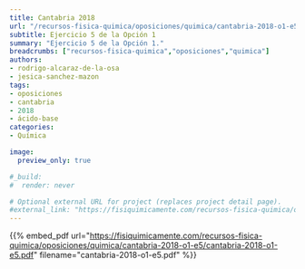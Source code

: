 ```yaml
---
title: Cantabria 2018
url: "/recursos-fisica-quimica/oposiciones/quimica/cantabria-2018-o1-e5"
subtitle: Ejercicio 5 de la Opción 1
summary: "Ejercicio 5 de la Opción 1."
breadcrumbs: ["recursos-fisica-quimica","oposiciones","quimica"]
authors:
- rodrigo-alcaraz-de-la-osa
- jesica-sanchez-mazon
tags:
- oposiciones
- cantabria
- 2018
- ácido-base
categories:
- Química

image:
  preview_only: true

#_build:
#  render: never

# Optional external URL for project (replaces project detail page).
#external_link: "https://fisiquimicamente.com/recursos-fisica-quimica/oposiciones/quimica/cantabria-2018-o1-e5/cantabria-2018-o1-e5.pdf"
---
```


{{% embed_pdf url="https://fisiquimicamente.com/recursos-fisica-quimica/oposiciones/quimica/cantabria-2018-o1-e5/cantabria-2018-o1-e5.pdf" filename="cantabria-2018-o1-e5.pdf" %}}
